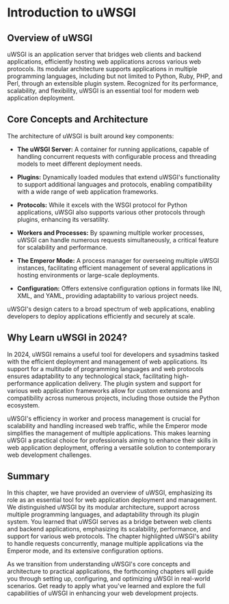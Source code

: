 # Introduction to uWSGI

## Overview of uWSGI

uWSGI is an application server that bridges web clients and backend applications, efficiently hosting web applications across various web protocols. Its modular architecture supports applications in multiple programming languages, including but not limited to Python, Ruby, PHP, and Perl, through an extensible plugin system. Recognized for its performance, scalability, and flexibility, uWSGI is an essential tool for modern web application deployment.

## Core Concepts and Architecture

The architecture of uWSGI is built around key components:

- **The uWSGI Server:** A container for running applications, capable of handling concurrent requests with configurable process and threading models to meet different deployment needs.
  
- **Plugins:** Dynamically loaded modules that extend uWSGI's functionality to support additional languages and protocols, enabling compatibility with a wide range of web application frameworks.
  
- **Protocols:** While it excels with the WSGI protocol for Python applications, uWSGI also supports various other protocols through plugins, enhancing its versatility.
  
- **Workers and Processes:** By spawning multiple worker processes, uWSGI can handle numerous requests simultaneously, a critical feature for scalability and performance.
  
- **The Emperor Mode:** A process manager for overseeing multiple uWSGI instances, facilitating efficient management of several applications in hosting environments or large-scale deployments.
  
- **Configuration:** Offers extensive configuration options in formats like INI, XML, and YAML, providing adaptability to various project needs.

uWSGI's design caters to a broad spectrum of web applications, enabling developers to deploy applications efficiently and securely at scale.

## Why Learn uWSGI in 2024?

In 2024, uWSGI remains a useful tool for developers and sysadmins tasked with the efficient deployment and management of web applications. Its support for a multitude of programming languages and web protocols ensures adaptability to any technological stack, facilitating high-performance application delivery. The plugin system and support for various web application frameworks allow for custom extensions and compatibility across numerous projects, including those outside the Python ecosystem.

uWSGI's efficiency in worker and process management is crucial for scalability and handling increased web traffic, while the Emperor mode simplifies the management of multiple applications. This makes learning uWSGI a practical choice for professionals aiming to enhance their skills in web application deployment, offering a versatile solution to contemporary web development challenges.

## Summary

In this chapter, we have provided an overview of uWSGI, emphasizing its role as an essential tool for web application deployment and management. We distinguished uWSGI by its modular architecture, support across multiple programming languages, and adaptability through its plugin system. You learned that uWSGI serves as a bridge between web clients and backend applications, emphasizing its scalability, performance, and support for various web protocols. The chapter highlighted uWSGI's ability to handle requests concurrently, manage multiple applications via the Emperor mode, and its extensive configuration options. 

As we transition from understanding uWSGI's core concepts and architecture to practical applications, the forthcoming chapters will guide you through setting up, configuring, and optimizing uWSGI in real-world scenarios. Get ready to apply what you've learned and explore the full capabilities of uWSGI in enhancing your web development projects.
